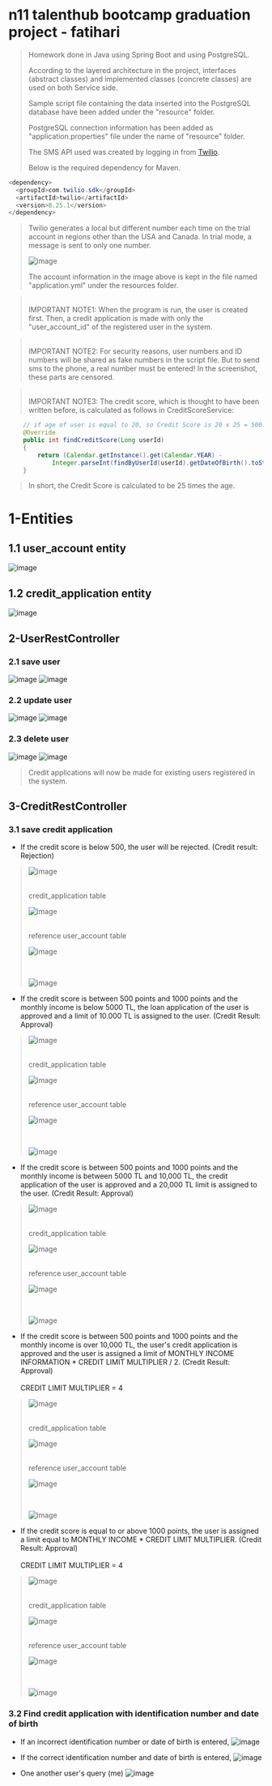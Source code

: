# n11 talenthub bootcamp graduation project - fatihari


> Homework done in Java using Spring Boot and using PostgreSQL.
>
> According to the layered architecture in the project, interfaces (abstract classes) and implemented classes (concrete classes) are used on both Service side.
>
> Sample script file containing the data inserted into the PostgreSQL database have been added under the "resource" folder.
>
> PostgreSQL connection information has been added as "application.properties" file under the name of "resource" folder.
>
> The SMS API used was created by logging in from [Twilio](https://www.twilio.com). 
>
> Below is the required dependency for Maven.

```java
<dependency>
  <groupId>com.twilio.sdk</groupId>
  <artifactId>twilio</artifactId>
  <version>8.25.1</version>
</dependency>
```
> Twilio generates a local but different number each time on the trial account in regions other than the USA and Canada. In trial mode, a message is sent to only one number.
>
> ![image](https://user-images.githubusercontent.com/57245919/151708082-7ea3de17-5146-49d7-88bd-f71bb4e668dc.png)
>
> The account information in the image above is kept in the file named "application.yml" under the resources folder.

><br>
> IMPORTANT NOTE1:
> When the program is run, the user is created first. Then, a credit application is made with only the "user_account_id" of the registered user in the system.

><br>
> IMPORTANT NOTE2:
> For security reasons, user numbers and ID numbers will be shared as fake numbers in the script file. But to send sms to the phone, a real number must be entered! In the screenshot, these parts are censored.

><br>
> IMPORTANT NOTE3:
> The credit score, which is thought to have been written before, is calculated as follows in CreditScoreService:

```java
    // if age of user is equal to 20, so Credit Score is 20 x 25 = 500.
    @Override
    public int findCreditScore(Long userId)
    {
        return (Calendar.getInstance().get(Calendar.YEAR) - 
            Integer.parseInt(findByUserId(userId).getDateOfBirth().toString().substring(0,4))) * 25;
    }
```
> In short, the Credit Score is calculated to be 25 times the age. 
><br>
# 1-Entities

## 1.1 user_account entity
![image](https://user-images.githubusercontent.com/57245919/151709460-af82f6e6-2fc8-46db-827d-09c785714af4.png)

## 1.2 credit_application entity
![image](https://user-images.githubusercontent.com/57245919/151709544-c67e8926-b989-4f25-8d35-0e6a9ca1bebc.png)


##  2-UserRestController
### 2.1 save user
![image](https://user-images.githubusercontent.com/57245919/151709803-f59ca131-a59b-4fb0-a154-91c2b6b8414c.png)
![image](https://user-images.githubusercontent.com/57245919/151709880-a0c9178a-3fe1-4dbc-b7eb-4e86b13fc94c.png)
### 2.2 update user
![image](https://user-images.githubusercontent.com/57245919/151709953-ff8273a4-cd96-429a-b6fc-d8f04cb928d7.png)
![image](https://user-images.githubusercontent.com/57245919/151710011-d58d547c-e800-4377-b5ba-26a7da7c377f.png)
### 2.3 delete user
![image](https://user-images.githubusercontent.com/57245919/151710066-680e3d5c-e1b1-4f19-ab7a-d592cd1b156e.png)
![image](https://user-images.githubusercontent.com/57245919/151710086-f6941ed4-3886-401a-a257-b0c4233243be.png)

> Credit applications will now be made for existing users registered in the system.

## 3-CreditRestController
### 3.1 save credit application
- If the credit score is below 500, the user will be rejected. (Credit result: Rejection) 
>![image](https://user-images.githubusercontent.com/57245919/151710599-bf491b49-41c4-458e-b25a-587b2c9f1d31.png)
>
><br>
> credit_application table
>
> ![image](https://user-images.githubusercontent.com/57245919/151710673-7df43bb9-9294-4fbe-965a-d3364d97998e.png)
>
>
><br>
> reference user_account table
>
> ![image](https://user-images.githubusercontent.com/57245919/151711816-0e86ed30-b223-4c4e-a1a5-573663faeb7a.png)
>
><br>
>
> ![image](https://user-images.githubusercontent.com/57245919/151710571-7f6ea151-dee9-48ce-afb6-734c079b1852.png)
>
>
>
- If the credit score is between 500 points and 1000 points and the monthly income is below 5000 TL, the loan application of the user is approved and a limit of 10.000 TL is assigned to the user. (Credit Result: Approval) 
>![image](https://user-images.githubusercontent.com/57245919/151710864-be2dd63a-92d3-4dab-a527-dd5072e4148f.png)
>
><br>
> credit_application table
>
>![image](https://user-images.githubusercontent.com/57245919/151710905-e6e6976f-6f2c-4b32-93e9-af03b8b1b4ab.png)
>
><br>
> reference user_account table
>
>![image](https://user-images.githubusercontent.com/57245919/151711879-5b593f11-cb6f-4eba-b8c7-bca7ede70a48.png)
>
><br>
>
> ![image](https://user-images.githubusercontent.com/57245919/151710948-96e84ac4-d04c-4eee-8e06-5ff39591f6a7.png)
>
>
>
- If the credit score is between 500 points and 1000 points and the monthly income is between 5000 TL and 10,000 TL, the credit application of the user is approved and a 20,000 TL limit is assigned to the user. (Credit Result: Approval)
>![image](https://user-images.githubusercontent.com/57245919/151711051-fcc297fc-3691-4eb5-a4cf-90f9a3063ec2.png)
>
><br>
> credit_application table
>
>![image](https://user-images.githubusercontent.com/57245919/151711089-a9723f54-f7bc-4837-a0a0-c8b9d52ae9d9.png)
>
><br>
> reference user_account table
>
>![image](https://user-images.githubusercontent.com/57245919/151711921-99c98f68-442d-4030-91b6-fced292b177f.png)
>
><br>
>
>![image](https://user-images.githubusercontent.com/57245919/151711145-9e24f8ee-8193-4525-89b1-4d163e58846c.png)
>
>
>
- If the credit score is between 500 points and 1000 points and the monthly income is over 10,000 TL, the user's credit application is approved and the user is assigned a limit of MONTHLY INCOME INFORMATION * CREDIT LIMIT MULTIPLIER / 2.
(Credit Result: Approval)
<br> <br>CREDIT LIMIT MULTIPLIER = 4
>![image](https://user-images.githubusercontent.com/57245919/151711343-9a5740f8-535e-490c-b949-85ad8eb72416.png)
>
><br>
> credit_application table
>
>![image](https://user-images.githubusercontent.com/57245919/151711398-09b7da64-2793-4dba-8846-d7e6523872e1.png)
>
><br>
> reference user_account table
>
>![image](https://user-images.githubusercontent.com/57245919/151712007-4df1f839-e0d4-436c-bf88-83bbb9e2a6b6.png)
>
><br>
>
>![image](https://user-images.githubusercontent.com/57245919/151711441-1eb40833-286f-428d-a743-fdd537577ccb.png)
>
>
>
- If the credit score is equal to or above 1000 points, the user is assigned a limit equal to MONTHLY INCOME * CREDIT LIMIT MULTIPLIER. (Credit Result: Approval)
<br> <br>CREDIT LIMIT MULTIPLIER = 4
>![image](https://user-images.githubusercontent.com/57245919/151711553-4f09acb3-1ce0-446f-8d75-5d462f2ed85f.png)
>
><br>
> credit_application table
>
>![image](https://user-images.githubusercontent.com/57245919/151711587-768d1308-2444-46da-88f0-f49c24e32b05.png)
>
><br>
> reference user_account table
>
>![image](https://user-images.githubusercontent.com/57245919/151712064-ebf72d40-8ec9-4588-879f-bb81900e7bea.png)
>
><br>
>
>![image](https://user-images.githubusercontent.com/57245919/151711636-e362dafa-49eb-4614-9eda-6143a8455646.png)


### 3.2 Find credit application with identification number and date of birth
- If an incorrect identification number or date of birth is entered,
![image](https://user-images.githubusercontent.com/57245919/151712484-6005be6d-8105-442f-be67-bce3e04aaf65.png)

- If the correct identification number and date of birth is entered,
![image](https://user-images.githubusercontent.com/57245919/151712615-6822ef1f-0c28-48de-b8f0-205e1745c7c3.png)

- One another user's query (me)
![image](https://user-images.githubusercontent.com/57245919/151712772-f9da8a3b-1e41-4b7f-bffe-2df448da25ea.png)

